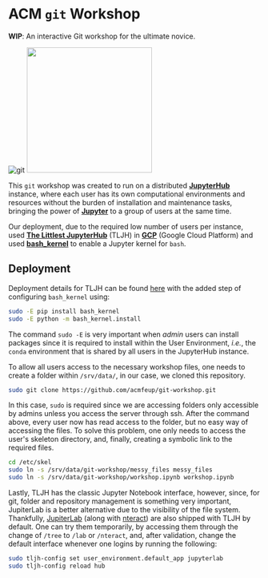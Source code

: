 # ACM `git` Workshop

**WIP**: An interactive Git workshop for the ultimate novice.

![git](https://git-scm.com/images/logo@2x.png) <img src="https://jupyter.org/assets/hublogo.svg" width="250"/>

This `git` workshop was created to run on a distributed [**JupyterHub**](https://jupyter.org/hub) instance, where each user has its own computational environments and resources without the burden of installation and maintenance tasks, bringing the power of [**Jupyter**](https://jupyter.org/) to a group of users at the same time.

Our deployment, due to the required low number of users per instance, used [**The Littlest JupyterHub**](https://github.com/jupyterhub/the-littlest-jupyterhub) (TLJH) in [**GCP**](https://cloud.google.com/) (Google Cloud Platform) and used [**bash_kernel**](https://github.com/takluyver/bash_kernel) to enable a Jupyter kernel for `bash`.

## Deployment

Deployment details for TLJH can be found [here](http://tljh.jupyter.org/en/latest/install/index.html) with the added step of configuring `bash_kernel` using:

```bash
sudo -E pip install bash_kernel
sudo -E python -m bash_kernel.install
```

The command `sudo -E` is very important when *admin* users can install packages since it is required to install within the User Environment, *i.e.*, the `conda` environment that is shared by all users in the JupyterHub instance.

To allow all users access to the necessary workshop files, one needs to create a folder within `/srv/data/`, in our case, we cloned this repository.

```bash
sudo git clone https://github.com/acmfeup/git-workshop.git
```

In this case, `sudo` is required since we are accessing folders only accessible by admins unless you access the server through ssh. 
After the command above, every user now has read access to the folder, but no easy way of accessing the files. 
To solve this problem, one only needs to access the user's skeleton directory, and, finally, creating a symbolic link to the required files.

```bash
cd /etc/skel
sudo ln -s /srv/data/git-workshop/messy_files messy_files
sudo ln -s /srv/data/git-workshop/workshop.ipynb workshop.ipynb
```

Lastly, TLJH has the classic Jupyter Notebook interface, however, since, for git, folder and repository management is something very important, JupiterLab is a better alternative due to the visibility of the file system. Thankfully, [JupiterLab](http://jupyterlab.readthedocs.io/en/stable/) (along with [nteract](https://nteract.io/)) are also shipped with TLJH by default. One can try them temporarily, by accessing them through the change of `/tree` to `/lab` or `/nteract`, and, after validation, change the default interface whenever one logins by running the following:

```bash
sudo tljh-config set user_environment.default_app jupyterlab
sudo tljh-config reload hub
```
